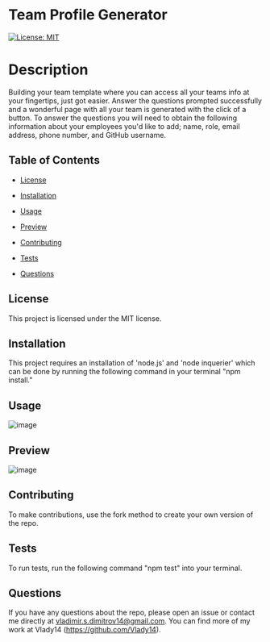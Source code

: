 # Team Profile Generator

[![License: MIT](https://img.shields.io/badge/License-MIT-yellow.svg)](https://opensource.org/licenses/MIT)

# Description
Building your team template where you can access all your teams info at your fingertips, just got easier. Answer the questions prompted successfully and a wonderful page with all your team is generated with the click of a button. To answer the questions you will need to obtain the following information about your employees you'd like to add; name, role, email address, phone number, and GitHub username.

## Table of Contents

* [License](#license)

* [Installation](#installation)

* [Usage](#usage)

* [Preview](#preview)

* [Contributing](#contributing)

* [Tests](#tests)

* [Questions](#questions)

## License

This project is licensed under the MIT license.

## Installation

This project requires an installation of 'node.js' and 'node inquerier' which can be done by running the following command in your terminal "npm install."

## Usage

![image](https://user-images.githubusercontent.com/71519918/100175459-0a6ec080-2e94-11eb-9c95-c9d51d2a88ab.png)


## Preview

![image](https://user-images.githubusercontent.com/71519918/100175692-810bbe00-2e94-11eb-9045-6bd2c4a75815.png)

## Contributing

To make contributions, use the fork method to create your own version of the repo.

## Tests

To run tests, run the following command "npm test" into your terminal.

## Questions

If you have any questions about the repo, please open an issue or contact me directly at vladimir.s.dimitrov14@gmail.com. You can find more of my work at Vlady14 (https://github.com/Vlady14).